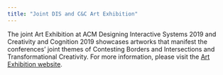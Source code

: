 ```yaml
---
title: "Joint DIS and C&C Art Exhibition"
---
```



The joint Art Exhibition at ACM Designing Interactive Systems 2019 and Creativity and Cognition 2019 showcases artworks that manifest the conferences’ joint themes of Contesting Borders and Intersections and Transformational Creativity. 
For more information, please visit the [Art Exhibition website](https://ecologiesoftransformation.ucsd.edu/).
